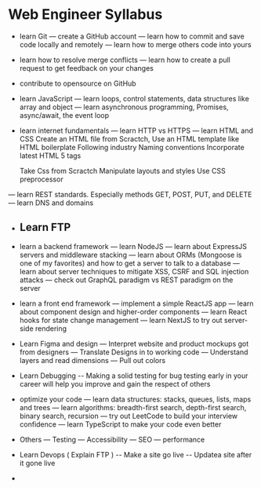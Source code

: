 # Web Engineer Syllabus

- learn Git
— create a GitHub account
— learn how to commit and save code locally and remotely
— learn how to merge others code into yours
- learn how to resolve merge conflicts
— learn how to create a pull request to get feedback on your changes
- contribute to opensource on GitHub

- learn JavaScript
— learn loops, control statements, data structures like array and object
— learn asynchronous programming, Promises, async/await, the event loop

- learn internet fundamentals
— learn HTTP vs HTTPS
— learn HTML and CSS
    Create an HTML file from Scractch, Use an HTML template like HTML boilerplate
    Following industry Naming conventions
    Incorporate latest HTML 5 tags
    
    Take Css from Scractch
    Manipulate layouts and styles
    Use CSS preprocessor
    
— learn REST standards. Especially methods GET, POST, PUT, and DELETE
— learn DNS and domains
- Learn FTP
    -

- learn a backend framework
— learn NodeJS
— learn about ExpressJS servers and middleware stacking
— learn about ORMs (Mongoose is one of my favorites) and how to get a server to talk to a database
— learn about server techniques to mitigate XSS, CSRF and SQL injection attacks
— check out GraphQL paradigm vs REST paradigm on the server

- learn a front end framework
— implement a simple ReactJS app
— learn about component design and higher-order components
— learn React hooks for state change management
— learn NextJS to try out server-side rendering

- Learn Figma and design
— Interpret website and product mockups got from designers
— Translate Designs in to working code
— Understand layers and read dimensions
— Pull out colors

- Learn Debugging
-- Making a solid testing for bug testing early in your career  will help you improve and gain the respect of others

- optimize your code
— learn data structures: stacks, queues, lists, maps and trees
— learn algorithms: breadth-first search, depth-first search, binary search, recursion
— try out LeetCode to build your interview confidence
— learn TypeScript to make your code even better

- Others
— Testing
— Accessibility
— SEO
— performance


- Learn Devops ( Explain FTP )
-- Make a site go live
-- Updatea site after it gone live
- 

